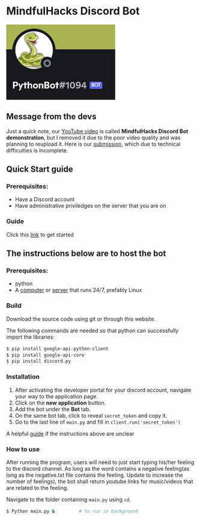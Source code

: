 # MindfulHacks Discord Bot
[![Demonstration of ](.misc/preview.png)](https://youtu.be/CtlxeyeFFSQ)

## Message from the devs
Just a quick note, our [YouTube video](https://youtu.be/MqmW8C2NsnQ) is called **MindfulHacks Discord Bot demonstration**, but I removed it due to the poor video quality and was planning to reupload it. Here is our [submission](https://devpost.com/software/discord-python-bot-0g14qa), which due to technical difficulties is incomplete.

## Quick Start guide
### Prerequisites:
- Have a Discord account
- Have administrative priviledges on the server that you are on
### Guide
Click this [link](https://discord.com/oauth2/authorize?client_id=883604218915725312&permissions=257698495552&scope=bot) to get started

## The instructions below are to host the bot
### Prerequisites: 
- python
- A [computer](https://www.aftershockpc.com/) or [server](https://aws.amazon.com/free/) that runs 24/7, prefably Linux

### Build
Download the source code using git or through this website.

The following commands are needed so that python can successfully import the libraries:
```bash
$ pip install google-api-python-client
$ pip install google-api-core
$ pip install discord.py
```

### Installation
1. After activating the developer portal for your discord account, navigate your way to the application page. 
2. Click on the **new application** button.
3. Add the bot under the **Bot** tab.
4. On the same bot tab, click to reveal `secret_token` and copy it.
5. Go to the last line of `main.py` and fill in `client.run('secret_token')`

A helpful [guide](https://www.howtogeek.com/364225/how-to-make-your-own-discord-bot) if the instructions above are unclear

### How to use
After running the program, users will need to just start typing his/her feeling to the discord channel. As long as the word contains a negative feeling(as long as the negative.txt file contains the feeling. Update to increase the number of feelings), the bot shall return youtube links for music/videos that are related to the feeling.

Navigate to the folder containing `main.py` using `cd`. 
```bash
$ Python main.py &         # to run in background
```
